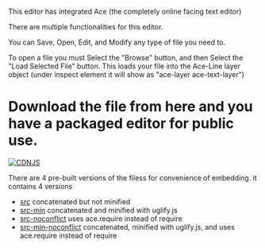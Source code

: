 This editor has integrated Ace (the completely online facing text editor)

There are multiple functionalities for this editor.

You can Save, Open, Edit, and Modify any type of file you need to.

To open a file you must Select the "Browse" button, and then Select the "Load Selected File" button.
  This loads your file into the Ace-Line layer object (under inspect element it will show as "ace-layer ace-text-layer")
  
Download the file from here and you have a packaged editor for public use.
============================
[![CDNJS](https://img.shields.io/cdnjs/v/ace.svg)](https://cdnjs.com/libraries/ace)

There are 4 pre-built versions of the filess for convenience of embedding.
it contains 4 versions
 * [src](https://github.com/ajaxorg/ace-builds/tree/master/src)              concatenated but not minified
 * [src-min](https://github.com/ajaxorg/ace-builds/tree/master/src-min)      concatenated and minified with uglify.js
 * [src-noconflict](https://github.com/ajaxorg/ace-builds/tree/master/src-noconflict)      uses ace.require instead of require
 * [src-min-noconflict](https://github.com/ajaxorg/ace-builds/tree/master/src-min-noconflict)      concatenated, minified with uglify.js, and uses ace.require instead of require
